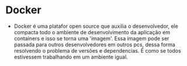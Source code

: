 # Docker
  - Docker é uma platafor open source que auxilia o desenvolvedor, ele compacta todo o ambiente de desenvolvimento da aplicação em containers e isso se torna uma 'imagem'. Essa imagem pode ser passada para outros desenvolvedores em outros pcs, dessa forma resolvendo o problema de versões e dependencias. É como se todos estivessem trabalhando em um ambiente igual.
  